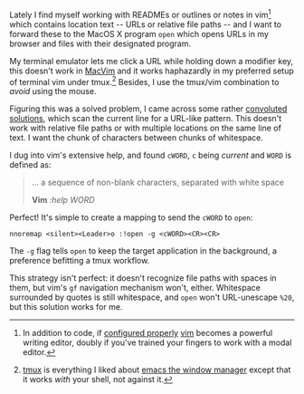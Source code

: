 Lately I find myself working with READMEs or outlines or notes in vim[^vim] which contains location text -- URLs or relative file paths -- and I want to forward these to the MacOS X program `open` which opens URLs in my browser and files with their designated program.

My terminal emulator lets me click a URL while holding down a modifier key, this doesn't work in [MacVim][] and it works haphazardly in my preferred setup of terminal vim under tmux.[^tmux]  Besides, I use the tmux/vim combination to *avoid* using the mouse.

Figuring this was a solved problem, I came across some rather [convoluted solutions][ugh], which scan the current line for a URL-like pattern.  This doesn't work with relative file paths or with multiple locations on the same line of text.  I want the chunk of characters between chunks of whitespace.

I dug into vim's extensive help, and found `cWORD`, `c` being *current* and `WORD` is defined as:

> ... a sequence of non-blank characters, separated with white space
> <footer>
> <strong>Vim</strong> <cite>:help WORD</cite>
> </footer>

Perfect!  It's simple to create a mapping to send the `cWORD` to `open`:

```vim
nnoremap <silent><Leader>o :!open -g <cWORD><CR><CR>
```

The `-g` flag tells `open` to keep the target application in the background, a preference befitting a tmux workflow.

This strategy isn't perfect: it doesn't recognize file paths with spaces in them, but vim's `gf` navigation mechanism won't, either.  Whitespace surrounded by quotes is still whitespace, and `open` won't URL-unescape `%20`, but this solution works for me.

[vim]: http://www.vim.org/
[MacVim]: https://code.google.com/p/macvim/
[ugh]: http://vim.wikia.com/wiki/Open_a_web-browser_with_the_URL_in_the_current_line

[^vim]: In addition to code, if [configured properly](http://www.drbunsen.org/writing-in-vim/) [vim](http://www.vim.org) becomes a powerful writing editor, doubly if you've trained your fingers to work with a modal editor.

[^tmux]: [tmux](http://tmux.sourceforge.net/) is everything I liked about [emacs the window manager](http://monkey.org/~marius/emacs-as-a-tiling-window-manager.html) except that it works *with* your shell, not against it.

